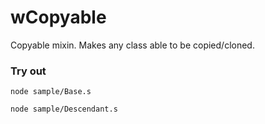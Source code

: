 # wCopyable

Copyable mixin. Makes any class able to be copied/cloned.

### Try out
```
node sample/Base.s
```
```
node sample/Descendant.s
```
